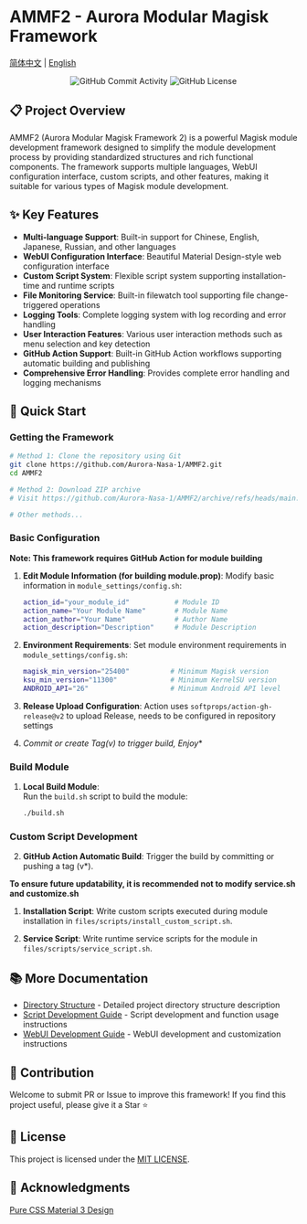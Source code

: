 # AMMF2 - Aurora Modular Magisk Framework

[简体中文](../zh/index.md) | [English](../en/index.md)

<div align="center">
    <img src="https://img.shields.io/github/commit-activity/w/Aurora-Nasa-1/AMMF2" alt="GitHub Commit Activity">
    <img src="https://img.shields.io/github/license/Aurora-Nasa-1/AMMF2" alt="GitHub License">
</div>

## 📋 Project Overview

AMMF2 (Aurora Modular Magisk Framework 2) is a powerful Magisk module development framework designed to simplify the module development process by providing standardized structures and rich functional components. The framework supports multiple languages, WebUI configuration interface, custom scripts, and other features, making it suitable for various types of Magisk module development.

## ✨ Key Features

- **Multi-language Support**: Built-in support for Chinese, English, Japanese, Russian, and other languages
- **WebUI Configuration Interface**: Beautiful Material Design-style web configuration interface
- **Custom Script System**: Flexible script system supporting installation-time and runtime scripts
- **File Monitoring Service**: Built-in filewatch tool supporting file change-triggered operations
- **Logging Tools**: Complete logging system with log recording and error handling
- **User Interaction Features**: Various user interaction methods such as menu selection and key detection
- **GitHub Action Support**: Built-in GitHub Action workflows supporting automatic building and publishing
- **Comprehensive Error Handling**: Provides complete error handling and logging mechanisms

## 🚀 Quick Start

### Getting the Framework

```bash
# Method 1: Clone the repository using Git
git clone https://github.com/Aurora-Nasa-1/AMMF2.git
cd AMMF2

# Method 2: Download ZIP archive
# Visit https://github.com/Aurora-Nasa-1/AMMF2/archive/refs/heads/main.zip

# Other methods...
```

### Basic Configuration

**Note: This framework requires GitHub Action for module building**

1. **Edit Module Information (for building module.prop)**:
   Modify basic information in `module_settings/config.sh`:

   ```bash
   action_id="your_module_id"           # Module ID
   action_name="Your Module Name"       # Module Name
   action_author="Your Name"            # Author Name
   action_description="Description"     # Module Description
   ```

2. **Environment Requirements**:
   Set module environment requirements in `module_settings/config.sh`:

   ```bash
   magisk_min_version="25400"          # Minimum Magisk version
   ksu_min_version="11300"             # Minimum KernelSU version
   ANDROID_API="26"                    # Minimum Android API level
   ```

3. **Release Upload Configuration**:
   Action uses `softprops/action-gh-release@v2` to upload Release, needs to be configured in repository settings

4. **Commit or create Tag(v*) to trigger build, Enjoy**

### Build Module

1. **Local Build Module**:  
   Run the `build.sh` script to build the module:  
   ```bash
   ./build.sh
   ```
   
### Custom Script Development
2. **GitHub Action Automatic Build**:
   Trigger the build by committing or pushing a tag (v*).

**To ensure future updatability, it is recommended not to modify service.sh and customize.sh**

1. **Installation Script**:
   Write custom scripts executed during module installation in `files/scripts/install_custom_script.sh`.

2. **Service Script**:
   Write runtime service scripts for the module in `files/scripts/service_script.sh`.

## 📚 More Documentation

- [Directory Structure](directory.md) - Detailed project directory structure description
- [Script Development Guide](script.md) - Script development and function usage instructions
- [WebUI Development Guide](webui.md) - WebUI development and customization instructions

## 🤝 Contribution

Welcome to submit PR or Issue to improve this framework! If you find this project useful, please give it a Star ⭐

## 📄 License

This project is licensed under the [MIT LICENSE](../../LICENSE).

## 🙏 Acknowledgments

[Pure CSS Material 3 Design](https://github.com/jogemu/md3css)
